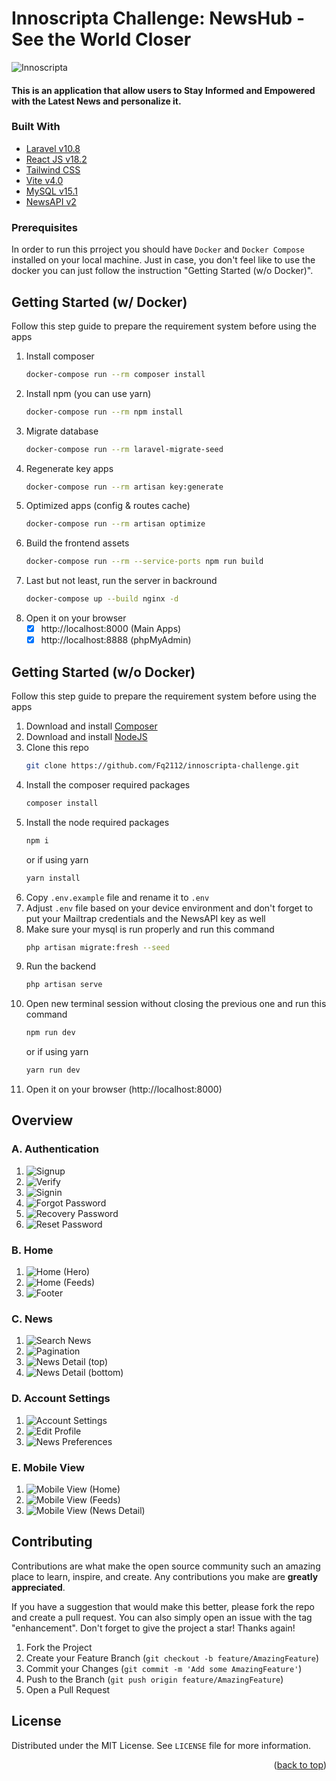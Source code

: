 # Innoscripta Challenge: NewsHub - See the World Closer
![Innoscripta](https://raw.githubusercontent.com/Fq2112/innoscripta-challenge/master/public/images/innoscripta-logo.png "Logo Innoscripta")

#### This is an application that allow users to Stay Informed and Empowered with the Latest News and personalize it.

### Built With
* [Laravel v10.8](https://laravel.com/docs/10.x)
* [React JS v18.2](https://react.dev/)
* [Tailwind CSS](https://tailwindcss.com/)
* [Vite v4.0](https://vitejs.dev/)
* [MySQL v15.1](https://dev.mysql.com/doc/)
* [NewsAPI v2](https://newsapi.org/docs)

### Prerequisites

In order to run this prroject you should have `Docker` and `Docker Compose` installed on your local machine.
Just in case, you don't feel like to use the docker you can just follow the instruction "Getting Started (w/o Docker)".

## Getting Started (w/ Docker)
Follow this step guide to prepare the requirement system before using the apps
1. Install composer 
    ```sh
    docker-compose run --rm composer install
    ```
2. Install npm (you can use yarn)
    ```sh
    docker-compose run --rm npm install
    ```
3. Migrate database
    ```sh
    docker-compose run --rm laravel-migrate-seed
    ```
4. Regenerate key apps
    ```sh
    docker-compose run --rm artisan key:generate
    ```
5. Optimized apps (config & routes cache)
    ```sh
    docker-compose run --rm artisan optimize
    ```
6. Build the frontend assets
    ```sh
    docker-compose run --rm --service-ports npm run build
    ```
7. Last but not least, run the server in backround
    ```sh
    docker-compose up --build nginx -d
    ```
8. Open it on your browser 
    - [x] http://localhost:8000 (Main Apps)
    - [x] http://localhost:8888 (phpMyAdmin)

## Getting Started (w/o Docker)
Follow this step guide to prepare the requirement system before using the apps
1. Download and install [Composer](https://getcomposer.org/)
2. Download and install [NodeJS](https://nodejs.org/en/download)
3. Clone this repo
    ```sh
   git clone https://github.com/Fq2112/innoscripta-challenge.git
   ```
3. Install the composer required packages
    ```sh
   composer install
   ```
4. Install the node required packages
    ```sh
   npm i
   ```
   or if using yarn
    ```sh
   yarn install
   ```
5. Copy ``.env.example`` file and rename it to ``.env`` 
6. Adjust ``.env`` file based on your device environment and don't forget to put your Mailtrap credentials and the NewsAPI key as well
7. Make sure your mysql is run properly and run this command
    ```sh
   php artisan migrate:fresh --seed
   ```
8. Run the backend
    ```sh
   php artisan serve
   ```
9. Open new terminal session without closing the previous one and run this command
    ```sh
   npm run dev
   ```
   or if using yarn
    ```sh
   yarn run dev
   ```
10. Open it on your browser (http://localhost:8000)

## Overview

### A. Authentication
1. ![Signup](https://raw.githubusercontent.com/Fq2112/innoscripta-challenge/master/public/images/overview/Signup.png "Signup")
2. ![Verify](https://raw.githubusercontent.com/Fq2112/innoscripta-challenge/master/public/images/overview/Verify.png "Verify")
3. ![Signin](https://raw.githubusercontent.com/Fq2112/innoscripta-challenge/master/public/images/overview/Signin.png "Signin")
4. ![Forgot Password](https://raw.githubusercontent.com/Fq2112/innoscripta-challenge/master/public/images/overview/Forgot-Password.png "Forgot Password")
5. ![Recovery Password](https://raw.githubusercontent.com/Fq2112/innoscripta-challenge/master/public/images/overview/Recovery-Password.png "Recovery Password")
6. ![Reset Password](https://raw.githubusercontent.com/Fq2112/innoscripta-challenge/master/public/images/overview/Reset-Password.png "Reset Password")

### B. Home
1. ![Home (Hero)](https://raw.githubusercontent.com/Fq2112/innoscripta-challenge/master/public/images/overview/Home-Hero.png "Home (Hero)")
2. ![Home (Feeds)](https://raw.githubusercontent.com/Fq2112/innoscripta-challenge/master/public/images/overview/Home-Feeds.png "Home (Feeds)")
3. ![Footer](https://raw.githubusercontent.com/Fq2112/innoscripta-challenge/master/public/images/overview/Footer.png "Footer")

### C. News
1. ![Search News](https://raw.githubusercontent.com/Fq2112/innoscripta-challenge/master/public/images/overview/Search-News.png "Search News")
2. ![Pagination](https://raw.githubusercontent.com/Fq2112/innoscripta-challenge/master/public/images/overview/Pagination.png "Pagination")
3. ![News Detail (top)](https://raw.githubusercontent.com/Fq2112/innoscripta-challenge/master/public/images/overview/News-Detail-top.png "News Detail (top)")
4. ![News Detail (bottom)](https://raw.githubusercontent.com/Fq2112/innoscripta-challenge/master/public/images/overview/News-Detail-bottom.png "News Detail (bottom)")

### D. Account Settings
1. ![Account Settings](https://raw.githubusercontent.com/Fq2112/innoscripta-challenge/master/public/images/overview/Account-Settings.png "Account Settings")
2. ![Edit Profile](https://raw.githubusercontent.com/Fq2112/innoscripta-challenge/master/public/images/overview/Edit-Profile.png "Edit Profile")
3. ![News Preferences](https://raw.githubusercontent.com/Fq2112/innoscripta-challenge/master/public/images/overview/News-Preferences.png "News Preferences")

### E. Mobile View
1. ![Mobile View (Home)](https://raw.githubusercontent.com/Fq2112/innoscripta-challenge/master/public/images/overview/Mobile-View-Home.png "Mobile View (Home)")
2. ![Mobile View (Feeds)](https://raw.githubusercontent.com/Fq2112/innoscripta-challenge/master/public/images/overview/Mobile-View-Feeds.png "Mobile View (Feeds)")
3. ![Mobile View (News Detail)](https://raw.githubusercontent.com/Fq2112/innoscripta-challenge/master/public/images/overview/Mobile-View-News-Detail.png "Mobile View (News Detail)")


<!-- CONTRIBUTING -->
## Contributing

Contributions are what make the open source community such an amazing place to learn, inspire, and create. Any contributions you make are **greatly appreciated**.

If you have a suggestion that would make this better, please fork the repo and create a pull request. You can also simply open an issue with the tag "enhancement".
Don't forget to give the project a star! Thanks again!

1. Fork the Project
2. Create your Feature Branch (`git checkout -b feature/AmazingFeature`)
3. Commit your Changes (`git commit -m 'Add some AmazingFeature'`)
4. Push to the Branch (`git push origin feature/AmazingFeature`)
5. Open a Pull Request

<!-- LICENSE -->
## License

Distributed under the MIT License. See `LICENSE` file for more information.

<p align="right">(<a href="#readme">back to top</a>)</p>